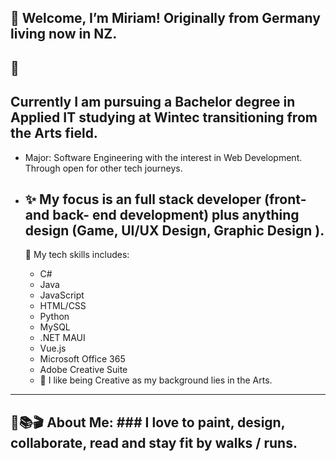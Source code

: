 👋
Welcome, I’m Miriam!
Originally from Germany living now in NZ.
 -
👀 
-
Currently I am pursuing a Bachelor degree in Applied IT studying at Wintec transitioning from the Arts field.
-
- Major: Software Engineering with the interest in Web Development. Through open for other tech journeys.
  
- ✨ My focus is an full stack developer (front- and back- end development) plus anything design (Game, UI/UX Design,
  Graphic Design ).
  -
  🧩 My tech skills includes:
  - C#
  - Java
  - JavaScript
  - HTML/CSS
  - Python
  - MySQL
  - .NET MAUI
  - Vue.js
  - Microsoft Office 365
  - Adobe Creative Suite
  - 🎨 I like being Creative as my background lies in the Arts.
  
**********************************************************************************************************************************************
🏹📚🎬 About Me: ### I love to paint, design, collaborate, read and stay fit by walks / runs.
-

